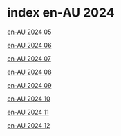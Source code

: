 # index en-AU 2024

<a href="./05">en-AU 2024 05</a>

<a href="./06">en-AU 2024 06</a>

<a href="./07">en-AU 2024 07</a>

<a href="./08">en-AU 2024 08</a>

<a href="./09">en-AU 2024 09</a>

<a href="./10">en-AU 2024 10</a>

<a href="./11">en-AU 2024 11</a>

<a href="./12">en-AU 2024 12</a>

